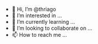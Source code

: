 - 👋 Hi, I’m @thriago
- 👀 I’m interested in ...
- 🌱 I’m currently learning ...
- 💞️ I’m looking to collaborate on ...
- 📫 How to reach me ...

<!---
thriago/thriago is a ✨ special ✨ repository because its `README.md` (this file) appears on your GitHub profile.
You can click the Preview link to take a look at your changes.
--->
